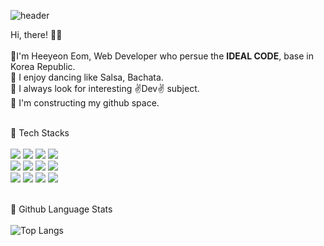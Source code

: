 ![header](https://capsule-render.vercel.app/api?type=Waving&color=gradient&customColorList=0,2,2,5,30&text=Welcome&nbsp;here!&fontColor=EDF0F5&animation=fadeIn)

Hi, there! 🙋‍♀️<br/><br/>
🌱I'm Heeyeon Eom, Web Developer who persue the <b>IDEAL CODE</b>, base in Korea Republic. <br/>
💃 I enjoy dancing like Salsa, Bachata.<br/>
🌷 I always look for interesting ✌️Dev✌️ subject.<br/>
🧊 I'm constructing my github space.<br/>
<br/>

📌 Tech Stacks <br/><br/>
<img src="https://img.shields.io/badge/java-00A98F?style=for-the-badge&logo=java&logoColor=white"> <img src="https://img.shields.io/badge/javascript-F7DF1E?style=for-the-badge&logo=javascript&logoColor=black">
<img src="https://img.shields.io/badge/spring-6DB33F?style=for-the-badge&logo=spring&logoColor=white">
<img src="https://img.shields.io/badge/jquery-0769AD?style=for-the-badge&logo=jquery&logoColor=white">
<br/>
<img src="https://img.shields.io/badge/oracle-F80000?style=for-the-badge&logo=oracle&logoColor=white"> <img src="https://img.shields.io/badge/postgresql-4169E1?style=for-the-badge&logo=postgresql&logoColor=white">
<img src="https://img.shields.io/badge/mysql-4479A1?style=for-the-badge&logo=mysql&logoColor=white">
<img src="https://img.shields.io/badge/mariadb-003545?style=for-the-badge&logo=mariadb&logoColor=white">
<br/>
<img src="https://img.shields.io/badge/linux-FCC624?style=for-the-badge&logo=linux&logoColor=black"> <img src="https://img.shields.io/badge/svn-FC494A?style=for-the-badge&logo=svn&logoColor=white">
<img src="https://img.shields.io/badge/github-181717?style=for-the-badge&logo=github&logoColor=white">
<img src="https://img.shields.io/badge/gitlab-FC6D26?style=for-the-badge&logo=gitlab&logoColor=white">
<br/>
<br/>

📌 Github Language Stats<br/><br/>
![Top Langs](https://github-readme-stats.vercel.app/api/top-langs/?username=heeDevUniq&layout=compact&theme=graywhite)
